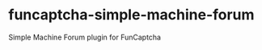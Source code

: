 funcaptcha-simple-machine-forum
===============================

Simple Machine Forum plugin for FunCaptcha
